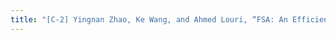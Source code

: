 ```yaml
---
title: "[C-2] Yingnan Zhao, Ke Wang, and Ahmed Louri, “FSA: An Efficient Fault-Tolerant Systolic Array Based DNN Accelerator,” in Proceedings of the 40th IEEE International Conference on Computer Design (ICCD), Lake Tahoe, CA, October 23-26, 2022."
---
```


